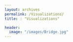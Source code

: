 ```yaml
---
layout: archives
permalink: /Visualizations/
title: : "Visualizations"

header:
  image: "/images/Bridge.jpg"
---
```

